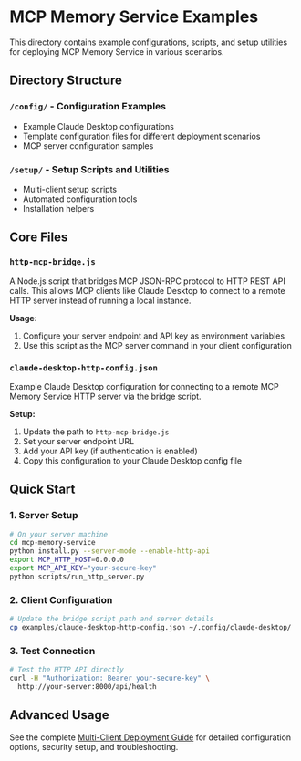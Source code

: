 # MCP Memory Service Examples

This directory contains example configurations, scripts, and setup utilities for deploying MCP Memory Service in various scenarios.

## Directory Structure

### `/config/` - Configuration Examples
- Example Claude Desktop configurations
- Template configuration files for different deployment scenarios
- MCP server configuration samples

### `/setup/` - Setup Scripts and Utilities  
- Multi-client setup scripts
- Automated configuration tools
- Installation helpers

## Core Files

### `http-mcp-bridge.js`
A Node.js script that bridges MCP JSON-RPC protocol to HTTP REST API calls. This allows MCP clients like Claude Desktop to connect to a remote HTTP server instead of running a local instance.

**Usage:**
1. Configure your server endpoint and API key as environment variables
2. Use this script as the MCP server command in your client configuration

### `claude-desktop-http-config.json`
Example Claude Desktop configuration for connecting to a remote MCP Memory Service HTTP server via the bridge script.

**Setup:**
1. Update the path to `http-mcp-bridge.js`
2. Set your server endpoint URL
3. Add your API key (if authentication is enabled)
4. Copy this configuration to your Claude Desktop config file

## Quick Start

### 1. Server Setup
```bash
# On your server machine
cd mcp-memory-service
python install.py --server-mode --enable-http-api
export MCP_HTTP_HOST=0.0.0.0
export MCP_API_KEY="your-secure-key"
python scripts/run_http_server.py
```

### 2. Client Configuration
```bash
# Update the bridge script path and server details
cp examples/claude-desktop-http-config.json ~/.config/claude-desktop/
```

### 3. Test Connection
```bash
# Test the HTTP API directly
curl -H "Authorization: Bearer your-secure-key" \
  http://your-server:8000/api/health
```

## Advanced Usage

See the complete [Multi-Client Deployment Guide](../docs/deployment/multi-client-server.md) for detailed configuration options, security setup, and troubleshooting.